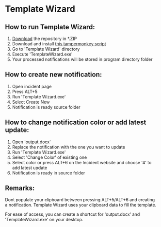 # Template Wizard

## How to run Template Wizard:

1. [Download](https://github.com/JohnyHCL/TemplateWizard/archive/master.zip) the repository in *.ZIP
3. Download and install [this tampermonkey script](https://github.com/JohnyHCL/TemplateWizard/raw/master/src/template_copy.user.js)
2. Go to 'Template Wizard' directory
3. Execute 'TemplateWizard.exe'
4. Your processed notifications will be stored in program directory folder

## How to create new notification:

1. Open incident page
2. Press ALT+5
3. Run 'Template Wizard.exe'
4. Select Create New
5. Notification is ready source folder
	

## How to change notification color or add latest update:
	
1. Open 'output.docx'
3. Replace the notification with the one you want to update
4. Run 'Template Wizard.exe'
5. Select 'Change Color' of existing one
6. Select color or press ALT+6 on the Incident website and choose '4' to add latest update
7. Notification is ready in source folder


## Remarks:

Dont populate your clipboard between pressing ALT+5/ALT+6 and creating a notification. Template Wizard uses your clipboard data to fill the template.

For ease of access, you can create a shortcut for 'output.docx' and 'TemplateWizard.exe' on your desktop.